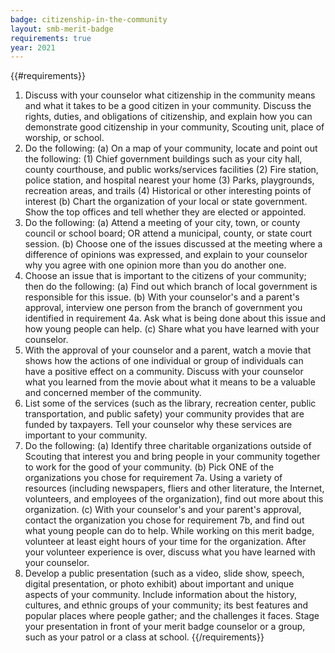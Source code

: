 ```yaml
---
badge: citizenship-in-the-community
layout: smb-merit-badge
requirements: true
year: 2021
---
```


{{#requirements}}
1. Discuss with your counselor what citizenship in the community means and what it takes to be a good citizen in your community. Discuss the rights, duties, and obligations of citizenship, and explain how you can demonstrate good citizenship in your community, Scouting unit, place of worship, or school.
2. Do the following:
    (a) On a map of your community, locate and point out the following:
        (1) Chief government buildings such as your city hall, county courthouse, and public works/services facilities
        (2) Fire station, police station, and hospital nearest your home
        (3) Parks, playgrounds, recreation areas, and trails
        (4) Historical or other interesting points of interest
    (b) Chart the organization of your local or state government. Show the top offices and tell whether they are elected or appointed.
3. Do the following:
    (a) Attend a meeting of your city, town, or county council or school board; OR attend a municipal, county, or state court session.
    (b) Choose one of the issues discussed at the meeting where a difference of opinions was expressed, and explain to your counselor why you agree with one opinion more than you do another one.
4. Choose an issue that is important to the citizens of your community; then do the following:
    (a) Find out which branch of local government is responsible for this issue.
    (b) With your counselor's and a parent's approval, interview one person from the branch of government you identified in requirement 4a. Ask what is being done about this issue and how young people can help.
    (c) Share what you have learned with your counselor.
5. With the approval of your counselor and a parent, watch a movie that shows how the actions of one individual or group of individuals can have a positive effect on a community. Discuss with your counselor what you learned from the movie about what it means to be a valuable and concerned member of the community.
6. List some of the services (such as the library, recreation center, public transportation, and public safety) your community provides that are funded by taxpayers. Tell your counselor why these services are important to your community.
7. Do the following:
    (a) Identify three charitable organizations outside of Scouting that interest you and bring people in your community together to work for the good of your community.
    (b) Pick ONE of the organizations you chose for requirement 7a. Using a variety of resources (including newspapers, fliers and other literature, the Internet, volunteers, and employees of the organization), find out more about this organization.
    (c) With your counselor's and your parent's approval, contact the organization you chose for requirement 7b, and find out what young people can do to help. While working on this merit badge, volunteer at least eight hours of your time for the organization. After your volunteer experience is over, discuss what you have learned with your counselor.
8. Develop a public presentation (such as a video, slide show, speech, digital presentation, or photo exhibit) about important and unique aspects of your community. Include information about the history, cultures, and ethnic groups of your community; its best features and popular places where people gather; and the challenges it faces. Stage your presentation in front of your merit badge counselor or a group, such as your patrol or a class at school.
{{/requirements}}

